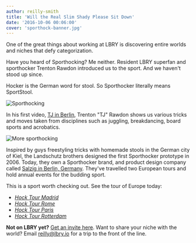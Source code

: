 ```yaml
---
author: reilly-smith
title: 'Will the Real Slim Shady Please Sit Down'
date: '2016-10-06 00:06:00'
cover: 'sporthock-banner.jpg'
---
```


One of the great things about working at LBRY is discovering entire worlds and niches that defy categorization.

Have you heard of Sporthocking? Me neither. Resident LBRY superfan and sporthocker Trenton Rawdon introduced us to the sport. And we haven't stood up since.

Hocker is the German word for stool. So Sporthocker literally means SportStool.

![Sporthocking](/img/news/sporthock-inline1.png)

In his first video, [TJ in Berlin](https://open.lbry.io/sporthock-berlin), Trenton "TJ" Rawdon shows us various tricks and moves taken from disciplines such as juggling, breakdancing, board sports and acrobatics.

![More sporthocking](/img/news/sporthock-inline2.png)

Inspired by guys freestyling tricks with homemade stools in the German city of Kiel, the Landschutz brothers designed the first Sporthocker prototype in 2006. Today, they own a Sporthocker brand, and product design company called [Salzig in Berlin, Germany](https://www.sporthocker.com/en). They've travelled two European tours and hold annual events for the budding sport.

This is a sport worth checking out. See the tour of Europe today:

- [*Hock Tour Madrid*](https://open.lbry.io/sporthock-madrid)
- [*Hock Tour Rome*](https://open.lbry.io/sporthock-rome)
- [*Hock Tour Paris*](https://open.lbry.io/sporthock-paris)
- [*Hock Tour Rotterdam*](https://open.lbry.io/sporthock-rotterdam)

**Not on LBRY yet?** [Get an invite here](https://lbry.io/get). Want to share your niche with the world? Email [reilly@lbry.io](mailto:reilly@lbry.io) for a trip to the front of the line.
